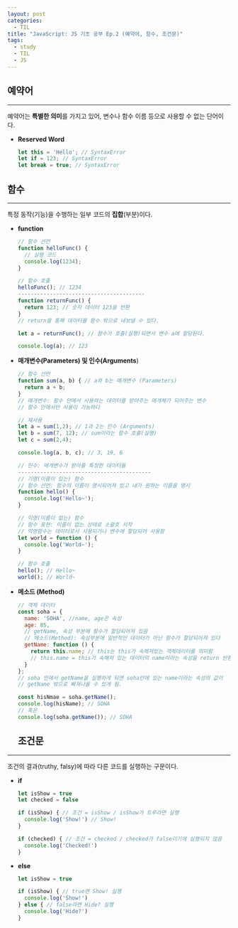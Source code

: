 ```yaml
---
layout: post
categories:
  - TIL
title: "JavaScript: JS 기초 공부 Ep.2 (예약어, 함수, 조건문)"
tags:
  - study
  - TIL
  - JS
---
```

## __예약어__
---
예약어는 **특별한 의미**를 가지고 있어, 변수나 함수 이름 등으로 사용할 수 없는 단어이다.
- **Reserved Word**
  ```js
  let this = 'Hello'; // SyntaxError
  let if = 123; // SyntaxError
  let break = true; // SyntaxError
  ```

## __함수__
---
특정 동작(기능)을 수행하는 일부 코드의 **집합**(부분)이다.
- **function**
  ```js
  // 함수 선언
  function helloFunc() {
    // 실행 코드
    console.log(1234);
  }
  
  // 함수 호출
  helloFunc(); // 1234
  ----------------------------------------
  function returnFunc() {
    return 123; // 숫자 데이터 123을 반환
  }
  // return을 통해 데이터를 함수 밖으로 내보낼 수 있다.
  
  let a = returnFunc(); // 함수가 호출(실행)되면서 변수 a에 할당된다.
  
  console.log(a); // 123
  
  ```
- **매개변수(Parameters) 및 인수(Arguments**)
  ```js
  // 함수 선언
  function sum(a, b) { // a와 b는 매개변수 (Parameters)
    return a + b; 
  }
  // 매개변수: 함수 안에서 사용하는 데이터를 받아주는 매개체가 되어주는 변수
  // 함수 안에서만 사용이 가능하다
  
  // 재사용
  let a = sum(1,2); // 1과 2는 인수 (Arguments)
  let b = sum(7, 12); // sum이라는 함수 호출(실행)
  let c = sum(2,4);
  
  console.log(a, b, c); // 3, 19, 6
  
  // 인수: 매개변수가 받아줄 특정한 데이터들
  ------------------------------------------
  // 기명(이름이 있는) 함수
  // 함수 선언: 함수의 이름이 명시되어져 있고 내가 원하는 이름을 명시
  function hello() {
    console.log('Hello~');
  }
  
  // 익명(이름이 없는) 함수
  // 함수 표현: 이름이 없는 상태로 소괄호 시작
  // 익명함수는 데이터로서 사용되거나 변수에 할당되어 사용함
  let world = function () {
    console.log('World~');
  }
  
  // 함수 호출
  hello(); // Hello~
  world(); // World~
  ```
- **메소드 (Method)**
  ```js
  // 객체 데이터
  const soha = {
    name: 'SOHA', //name, age은 속성
    age: 85,
    // getName, 속성 부분에 함수가 할당되어져 있음
    // 메소드(Method): 속성부분에 일반적인 데이터가 아닌 함수가 할당되어져 있다
    getName: function () {
      return this.name; // this는 this가 속해져있는 객체데이터를 의미함
      // this.name = this가 속해져 있는 데이터의 name이라는 속성을 return 반환해주세요
    }
  };
  // soha 안에서 getName을 실행하게 되면 soha안에 있는 name이라는 속성의 값이
  // getName 밖으로 빠져나올 수 있게 됨.
  
  const hisNmae = soha.getName();
  console.log(hisName); // SOHA
  // 혹은
  console.log(soha.getName()); // SOHA
  ```

  ## __조건문__
---
조건의 결과(truthy, falsy)에 따라 다른 코드를 실행하는 구문이다.
- **if**
  ```js
  let isShow = true
  let checked = false
  
  if (isShow) { // 조건 = isShow / isShow가 트루라면 실행
    console.log('Show!') // Show!
  }
  
  if (checked) { // 조건 = checked / checked가 false이기에 실행되지 않음
    console.log('Checked!')  
  }
  ```
- **else**
  ```js
  let isShow = true
  
  if (isShow) { // true면 Show! 실행
    console.log('Show!')
  } else { // false라면 Hide? 실행
    console.log('Hide?')
  }
  ```